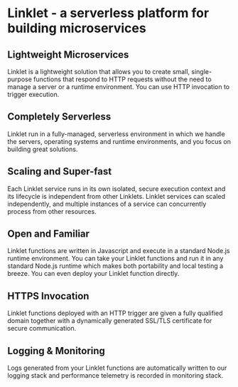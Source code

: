 # Linklet - a serverless platform for building microservices

## Lightweight Microservices

Linklet is a lightweight solution that allows you to create small, single-purpose functions that respond to HTTP requests without the need to manage a server or a runtime environment. You can use HTTP invocation to trigger execution.

## Completely Serverless

Linklet run in a fully-managed, serverless environment in which we handle the servers, operating systems and runtime environments, and you focus on building great solutions.

## Scaling and Super-fast

Each Linklet service runs in its own isolated, secure execution context and its lifecycle is independent from other Linklets. Linklet services can scaled independently, and multiple instances of a service can concurrently process from other resources.

## Open and Familiar

Linklet functions are written in Javascript and execute in a standard Node.js runtime environment. You can take your Linklet functions and run it in any standard Node.js runtime which makes both portability and local testing a breeze. You can even deploy your Linklet function directly.

## HTTPS Invocation

Linklet functions deployed with an HTTP trigger are given a fully qualified domain together with a dynamically generated SSL/TLS certificate for secure communication.

## Logging & Monitoring

Logs generated from your Linklet functions are automatically written to our logging stack and performance telemetry is recorded in monitoring stack.
